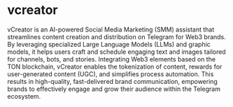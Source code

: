 # vcreator
vCreator is an AI-powered Social Media Marketing (SMM) assistant that streamlines content creation and distribution on Telegram for Web3 brands. By leveraging specialized Large Language Models (LLMs) and graphic models, it helps users craft and schedule engaging text and images tailored for channels, bots, and stories. Integrating Web3 elements based on the TON blockchain, vCreator enables the tokenization of content, rewards for user-generated content (UGC), and simplifies process automation. This results in high-quality, fast-delivered brand communication, empowering brands to effectively engage and grow their audience within the Telegram ecosystem.
